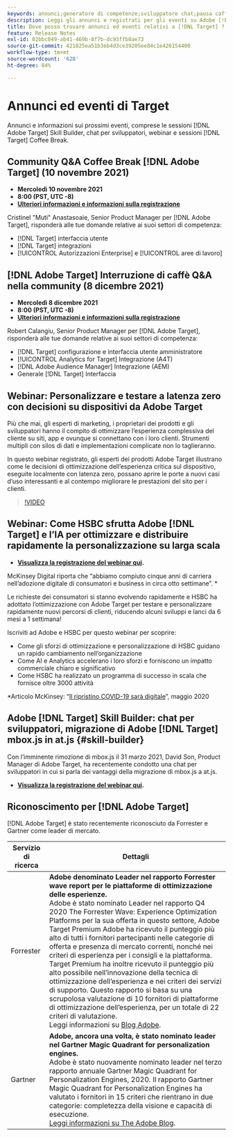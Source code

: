 ```yaml
---
keywords: annunci;generatore di competenze;sviluppatore chat;pausa caffè;eventi;forrester;gartner;webinar
description: Leggi gli annunci e registrati per gli eventi su Adobe [!DNL Target] , incluse le sessioni Skill Builder, le chat per sviluppatori e product manager, i webinar e altro ancora.
title: Dove posso trovare annunci ed eventi relativi a [!DNL Target] ?
feature: Release Notes
exl-id: 02bbc049-ab41-469b-8f7b-dc93ffb8ae73
source-git-commit: 421825ea51b3eb4d3ce39205ee84c1e426154400
workflow-type: tm+mt
source-wordcount: '628'
ht-degree: 84%

---
```


# Annunci ed eventi di Target

Annunci e informazioni sui prossimi eventi, comprese le sessioni [!DNL Adobe Target] Skill Builder, chat per sviluppatori, webinar e sessioni [!DNL Target] Coffee Break.

## Community Q&amp;A Coffee Break [!DNL Adobe Target] (10 novembre 2021)

* **Mercoledì 10 novembre 2021**
* **8:00 (PST, UTC -8)**
* **[Ulteriori informazioni e informazioni sulla registrazione](https://experienceleaguecommunities.adobe.com/t5/adobe-target-discussions/at-community-q-amp-a-coffee-break-11-10-21-cristinel-quot-muti/td-p/426696)**

Cristinel &quot;Muti&quot; Anastasoaie, Senior Product Manager per [!DNL Adobe Target], risponderà alle tue domande relative ai suoi settori di competenza:

* [!DNL Target] interfaccia utente
* [!DNL Target] integrazioni
* [!UICONTROL Autorizzazioni Enterprise] e [!UICONTROL aree di lavoro]

## [!DNL Adobe Target] Interruzione di caffè Q&amp;A nella community (8 dicembre 2021)

* **Mercoledì 8 dicembre 2021**
* **8:00 (PST, UTC -8)**
* **[Ulteriori informazioni e informazioni sulla registrazione](https://experienceleaguecommunities.adobe.com/t5/adobe-target-discussions/at-community-q-amp-a-coffee-break-12-8-21-8am-pt-robert-calangiu/td-p/426697)**

Robert Calangiu, Senior Product Manager per [!DNL Adobe Target], risponderà alle tue domande relative ai suoi settori di competenza:

* [!DNL Target] configurazione e interfaccia utente amministratore
* [!UICONTROL Analytics for Target] Integrazione (A4T)
* [!DNL Adobe Audience Manager] Integrazione (AEM)
* Generale [!DNL Target] Interfaccia

## Webinar: Personalizzare e testare a latenza zero con decisioni su dispositivi da Adobe Target

Più che mai, gli esperti di marketing, i proprietari dei prodotti e gli sviluppatori hanno il compito di ottimizzare l’esperienza complessiva del cliente su siti, app e ovunque si connettano con i loro clienti. Strumenti multipli con silos di dati e implementazioni complicate non lo taglieranno.

In questo webinar registrato, gli esperti dei prodotti Adobe Target illustrano come le decisioni di ottimizzazione dell’esperienza critica sul dispositivo, eseguite localmente con latenza zero, possano aprire le porte a nuovi casi d’uso interessanti e al contempo migliorare le prestazioni del sito per i clienti.

>[!VIDEO](https://video.tv.adobe.com/v/328148)

## Webinar: Come HSBC sfrutta Adobe [!DNL Target] e l’IA per ottimizzare e distribuire rapidamente la personalizzazione su larga scala

* **[Visualizza la registrazione del webinar qui](https://seminars.adobeconnect.com/ps4ozlg7qfdy/?proto=true).**

McKinsey Digital riporta che “abbiamo compiuto cinque anni di carriera nell’adozione digitale di consumatori e business in circa otto settimane”. *

Le richieste dei consumatori si stanno evolvendo rapidamente e HSBC ha adottato l’ottimizzazione con Adobe Target per testare e personalizzare rapidamente nuovi percorsi di clienti, riducendo alcuni sviluppi e lanci da 6 mesi a 1 settimana!

Iscriviti ad Adobe e HSBC per questo webinar per scoprire:

* Come gli sforzi di ottimizzazione e personalizzazione di HSBC guidano un rapido cambiamento nell’organizzazione
* Come AI e Analytics accelerano i loro sforzi e forniscono un impatto commerciale chiaro e significativo
* Come HSBC ha realizzato un programma di successo in scala che fornisce oltre 3000 attività

*Articolo McKinsey: “[Il ripristino COVID-19 sarà digitale](https://www.mckinsey.com/business-functions/mckinsey-digital/our-insights/the-covid-19-recovery-will-be-digital-a-plan-for-the-first-90-days#)”, maggio 2020

## Adobe [!DNL Target] Skill Builder: chat per sviluppatori, migrazione di Adobe [!DNL Target] mbox.js in at.js {#skill-builder}

Con l’imminente rimozione di mbox.js il 31 marzo 2021, David Son, Product Manager di Adobe Target, ha recentemente condotto una chat per sviluppatori in cui si parla dei vantaggi della migrazione di mbox.js a at.js.

* **[Visualizza la registrazione del webinar qui](https://seminars.adobeconnect.com/ptdo6mfo6qn6/?proto=true).**

## Riconoscimento per [!DNL Adobe Target]

[!DNL Adobe Target] è stato recentemente riconosciuto da Forrester e Gartner come leader di mercato.

| Servizio di ricerca | Dettagli |
| --- | --- |
| Forrester | **Adobe denominato Leader nel rapporto Forrester wave report per le piattaforme di ottimizzazione delle esperienze.**<br> Adobe è stato nominato Leader nel rapporto Q4 2020 The Forrester Wave: Experience Optimization Platforms per la sua offerta in questo settore, Adobe Target Premium Adobe ha ricevuto il punteggio più alto di tutti i fornitori partecipanti nelle categorie di offerta e presenza di mercato correnti, nonché nei criteri di esperienza per i consigli e la piattaforma. Target Premium ha inoltre ricevuto il punteggio più alto possibile nell’innovazione della tecnica di ottimizzazione dell’esperienza e nei criteri dei servizi di supporto. Questo rapporto si basa su una scrupolosa valutazione di 10 fornitori di piattaforme di ottimizzazione dell’esperienza, per un totale di 22 criteri di valutazione.<br>Leggi informazioni su [Blog Adobe](https://blog.adobe.com/en/2020/11/24/adobe-named-leader-in-forrester-wave-report-experience-optimization-platforms.html). |
| Gartner | **Adobe, ancora una volta, è stato nominato leader nel Gartner Magic Quadrant for personalization engines.**<br> Adobe è stato nuovamente nominato leader nel terzo rapporto annuale Gartner Magic Quadrant for Personalization Engines, 2020. Il rapporto Gartner Magic Quadrant for Personalization Engines ha valutato i fornitori in 15 criteri che rientrano in due categorie: completezza della visione e capacità di esecuzione.<br>[Leggi informazioni su The Adobe Blog](https://theblog.adobe.com/adobe-again-named-leader-in-gartner-magic-quadrant-for-personalization-engines/). |

